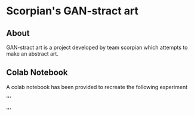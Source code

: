 # Scorpian's GAN-stract art

## About 

GAN-stract art is a project developed by team scorpian which attempts to make an abstract art. 


## Colab Notebook

A colab notebook has been provided to recreate the following experiment

'''

'''

